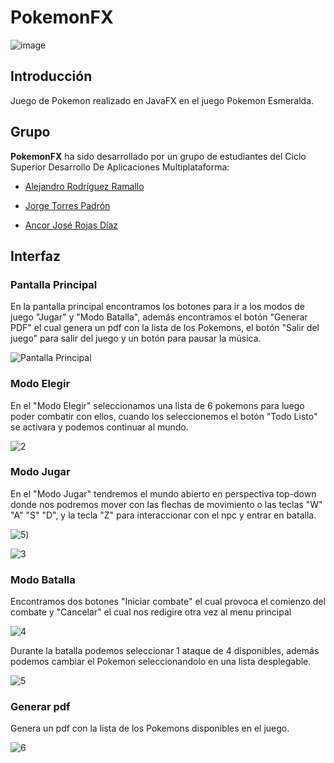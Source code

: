 # PokemonFX
![image](https://user-images.githubusercontent.com/71700574/155287484-f4f6bf62-e03e-48de-ad92-b3925e1431e9.png)

## Introducción

Juego de Pokemon realizado en JavaFX en el juego Pokemon Esmeralda.

## Grupo

**PokemonFX** ha sido desarrollado por un grupo de estudiantes del Ciclo Superior Desarrollo De Aplicaciones Multiplataforma:

- [Alejandro Rodríguez Ramallo](https://github.com/Alejandrorodram)

- [Jorge Torres Padrón](https://github.com/JorgeTorresPadron)

- [Ancor José Rojas Díaz](https://github.com/Ancori)

## Interfaz

### Pantalla Principal

En la pantalla principal encontramos los botones para ir a los modos de juego "Jugar" y "Modo Batalla", además encontramos el botón "Generar PDF" el cual genera un pdf con la lista de los Pokemons, el botón "Salir del juego" para salir del juego y un botón para pausar la música.

![Pantalla Principal](https://user-images.githubusercontent.com/71700574/155313138-e20d4c05-f172-4a42-8ead-9c7a20724a3e.png)

### Modo Elegir

En el "Modo Elegir" seleccionamos una lista de 6 pokemons para luego poder combatir con ellos, cuando los seleccionemos el botón "Todo Listo" se activara y podemos continuar al mundo.

![2](https://user-images.githubusercontent.com/71700574/155313241-2d84c352-d312-45e3-a597-b2dbde6d8b7b.png)

### Modo Jugar

En el "Modo Jugar" tendremos el mundo abierto en perspectiva top-down donde nos podremos mover con las flechas de movimiento o las teclas "W" "A" "S" "D", y la tecla "Z" para interaccionar con el npc y entrar en batalla.

![5](https://user-images.githubusercontent.com/67567838/155406577-747457a5-a4d4-4a2e-b2e0-c1852a84ed72.png))

![3](https://user-images.githubusercontent.com/71700574/155313260-8334f1a1-1eec-46e0-afff-4477042d27c7.png)

### Modo Batalla

Encontramos dos botones "Iniciar combate" el cual provoca el comienzo del combate y "Cancelar" el cual nos redigire otra vez al menu principal

![4](https://user-images.githubusercontent.com/71700574/155313272-7fce2fd0-a42a-4ae7-a439-cd1eb5bcfb7e.png)

Durante la batalla podemos seleccionar 1 ataque de 4 disponibles, además podemos cambiar el Pokemon seleccionandolo en una lista desplegable.

![5](https://user-images.githubusercontent.com/49475382/155369116-8859e1df-9d1e-4903-944e-54d0f368a34a.png)

### Generar pdf

Genera un pdf con la lista de los Pokemons disponibles en el juego.

![6](https://user-images.githubusercontent.com/71700574/155313318-ed2a18c1-9ef4-4713-9ec9-efe4736485ae.png)
